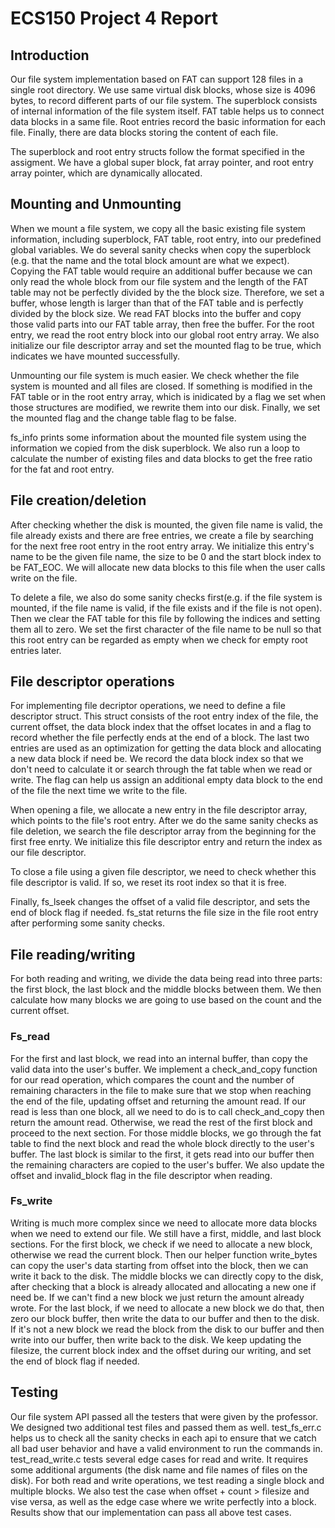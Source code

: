 
# ECS150 Project 4 Report

## Introduction

Our file system implementation based on FAT can support 128 files in a single
root directory. We use same virtual disk blocks, whose size is 4096 bytes, to 
record different parts of our file system. The superblock consists of internal
information of the file system itself. FAT table helps us to connect data 
blocks in a same file. Root entries record the basic information for each file.
Finally, there are data blocks storing the content of each file.

The superblock and root entry structs follow the format specified in the assigment. 
We have a global super block, fat array pointer, and root entry array pointer, 
which are dynamically allocated. 

## Mounting and Unmounting

When we mount a file system, we copy all the basic existing file system 
information, including superblock, FAT table, root entry, into our predefined 
global variables. We do several sanity checks when copy the superblock (e.g. that 
the name and the total block amount are what we expect). Copying the FAT table 
would require an additional buffer because we can only read the whole block from
our file system and the length of the FAT table may not be perfectly divided by 
the the block size. Therefore, we set a buffer, whose length is larger than that 
of the FAT table and is perfectly divided by the block size. We read FAT blocks 
into the buffer and copy those valid parts into our FAT table array, then free the 
buffer. For the root entry, we read the root entry block into our global root entry 
array. We also initialize our file descriptor array and set the mounted flag to be 
true, which indicates we have mounted successfully.

Unmounting our file system is much easier. We check whether the file system is 
mounted and all files are closed. If something is modified in the FAT table or
in the root entry array, which is inidicated by a flag we set when those 
structures are modified, we rewrite them into our disk. Finally, we set the 
mounted flag and the change table flag to be false.

fs_info prints some information about the mounted file system using the 
information we copied from the disk superblock. We also run a loop to calculate the 
number of existing files and data blocks to get the free ratio for the fat and root 
entry.

## File creation/deletion

After checking whether the disk is mounted, the given file name is valid, 
the file already exists and there are free entries, we create a file by 
searching for the next free root entry in the root entry array. We initialize 
this entry's name to be the given file name, the size to be 0 and the start
block index to be FAT_EOC. We will allocate new data blocks to this file when
the user calls write on the file.

To delete a file, we also do some sanity checks first(e.g. if the file system
is mounted, if the file name is valid, if the file exists and if the file is not 
open). Then we clear the FAT table for this file by following the indices and 
setting them all to zero. We set the first character of the file name to be null 
so that this root entry can be regarded as empty when we check for empty root 
entries later.

## File descriptor operations

For implementing file decriptor operations, we need to define a file descriptor
struct. This struct consists of the root entry index of the file, the current 
offset, the data block index that the offset locates in and a flag to record 
whether the file perfectly ends at the end of a block. The last two entries are 
used as an optimization for getting the data block and allocating a new data block 
if need be. We record the data block index so that we don't need to calculate it 
or search through the fat table when we read or write. The flag can 
help us assign an additional empty data block to the end of the file the next time 
we write to the file.

When opening a file, we allocate a new entry in the file descriptor array, 
which points to the file's root entry. After we do the same sanity checks as 
file deletion, we search the file descriptor array from the beginning for the
first free enrty. We initialize this file descriptor entry and return the index
as our file descriptor.

To close a file using a given file descriptor, we need to check whether this 
file descriptor is valid. If so, we reset its root index so that it is free.

Finally, fs_lseek changes the offset of a valid file descriptor, and sets the 
end of block flag if needed. fs_stat returns the file size in the file root entry
after performing some sanity checks.

## File reading/writing

For both reading and writing, we divide the data being read into three parts: the 
first block, the last block and the middle blocks between them. We then
calculate how many blocks we are going to use based on the count and the 
current offset.

### Fs_read
For the first and last block, we read into an internal buffer, than copy the valid
data into the user's buffer. We implement a check_and_copy function for our read 
operation, which compares the count and the number of remaining characters in the 
file to make sure that we stop when reaching the end of the file, updating offset 
and returning the amount read. If our read is less than one block, all we need to 
do is to call check_and_copy then return the amount read. Otherwise, we read the 
rest of the first block and proceed to the next section. For those middle blocks, we 
go through the fat table to find the next block and read the whole block directly to 
the user's buffer. The last block is similar to the first, it gets read into our 
buffer then the remaining characters are copied to the user's buffer. We also update 
the offset and invalid_block flag in the file descriptor when reading.

### Fs_write
Writing is much more complex since we need to allocate more data blocks
when we need to extend our file. We still have a first, middle, and last block 
sections. For the first block, we check if we need to allocate a new block, 
otherwise we read the current block. Then our helper function write_bytes can copy
the user's data starting from offset into the block, then we can write it back to 
the disk. The middle blocks we can directly copy to the disk, after checking that 
a block is already allocated and allocating a new one if need be. If we can't find 
a new block we just return the amount already wrote. For the last block, if we need
to allocate a new block we do that, then zero our block buffer, then write the data
to our buffer and then to the disk. If it's not a new block we read the block from 
the disk to our buffer and then write into our buffer, then write back to the disk. 
We keep updating the filesize, the current block index and the offset during our 
writing, and set the end of block flag if needed.

## Testing 

Our file system API passed all the testers that were given by the professor. We 
designed two additional test files and passed them as well. test_fs_err.c helps us
to check all the sanity checks in each api to ensure that we catch all bad user 
behavior and have a valid environment to run the commands in. test_read_write.c 
tests several edge cases for read and write. It requires some additional arguments
(the disk name and file names of files on the disk). For both read and write 
operations, we test reading a single block and multiple blocks. We also test the 
case when offset + count > filesize and vise versa, as well as the edge case where
we write perfectly into a block. Results show that our implementation can pass all 
above test cases.

 
